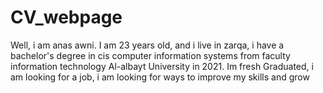 # CV_webpage
Well, i am anas awni.  I am 23 years old, and i live in zarqa,  i have a bachelor's degree in cis  computer information systems from faculty information technology  Al-albayt University in 2021. Im fresh Graduated,  i am  looking for a job,  i am looking for ways to improve my skills and grow

